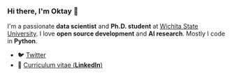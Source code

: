### Hi there, I'm **Oktay** 👋

I'm a passionate **data scientist** and **Ph.D. student** at [Wichita State University](https://www.wichita.edu/).
I love **open source development** and **AI research**.
Mostly I code in **Python**.

- 🐦  [Twitter](https://twitter.com/oktayozturk010)
- 🏹  [Curriculum vitae (**LinkedIn**)](https://linkedin.com/in/ozturkoktay)
